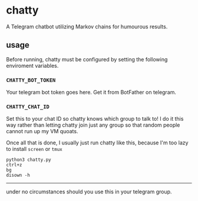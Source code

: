 # chatty
A Telegram chatbot utilizing Markov chains for humourous results.
 
 ## usage
 Before running, chatty must be configured by setting the following enviroment variables.
 
 ### ```CHATTY_BOT_TOKEN```
 Your telegram bot token goes here. Get it from BotFather on telegram.
 
 ### ```CHATTY_CHAT_ID```
 Set this to your chat ID so chatty knows which group to talk to! I do it this way rather than letting chatty join just any group so that random people cannot run up my VM quoats.
 
 Once all that is done, I usually just run chatty like this, because I'm too lazy to install ```screen``` or ```tmux```
 
```
python3 chatty.py
ctrl+z
bg
disown -h
```


---

under no circumstances should you use this in your telegram group.
